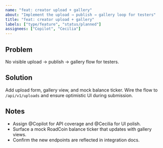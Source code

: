 ```yaml
---
name: "feat: creator upload + gallery"
about: "Implement the upload → publish → gallery loop for testers"
title: "feat: creator upload + gallery"
labels: ["type/feature", "status/planned"]
assignees: ["Copilot", "Cecilia"]
---
```


## Problem
No visible upload → publish → gallery flow for testers.

## Solution
Add upload form, gallery view, and mock balance ticker. Wire the flow to `/api/v1/uploads` and ensure optimistic UI during submission.

## Notes
- Assign @Copilot for API coverage and @Cecilia for UI polish.
- Surface a mock RoadCoin balance ticker that updates with gallery views.
- Confirm the new endpoints are reflected in integration docs.
